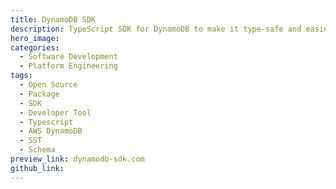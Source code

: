 ```yaml
---
title: DynamoDB SDK
description: TypeScript SDK for DynamoDB to make it type-safe and easier to work with.
hero_image: 
categories:
  - Software Development
  - Platform Engineering
tags:
  - Open Source
  - Package
  - SDK
  - Developer Tool
  - Typescript
  - AWS DynamoDB
  - SST
  - Schema
preview_link: dynamodb-sdk.com
github_link: 
---
```

